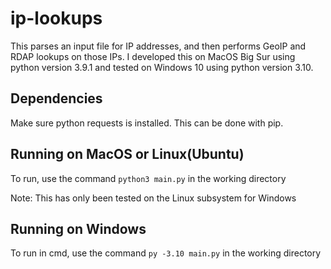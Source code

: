 # ip-lookups

This parses an input file for IP addresses, and then performs GeoIP and RDAP lookups on those IPs. I developed this on MacOS Big Sur using python version 3.9.1 and tested on Windows 10 using python version 3.10. 

## Dependencies

Make sure python requests is installed. This can be done with pip.

## Running on MacOS or Linux(Ubuntu)

To run, use the command `python3 main.py` in the working directory

Note: This has only been tested on the Linux subsystem for Windows

## Running on Windows

To run in cmd, use the command `py -3.10 main.py` in the working directory
